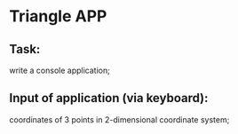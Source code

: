# Triangle APP

## Task: 
write a console application;

## Input of application (via keyboard):
coordinates of 3 points in 2-dimensional coordinate system;